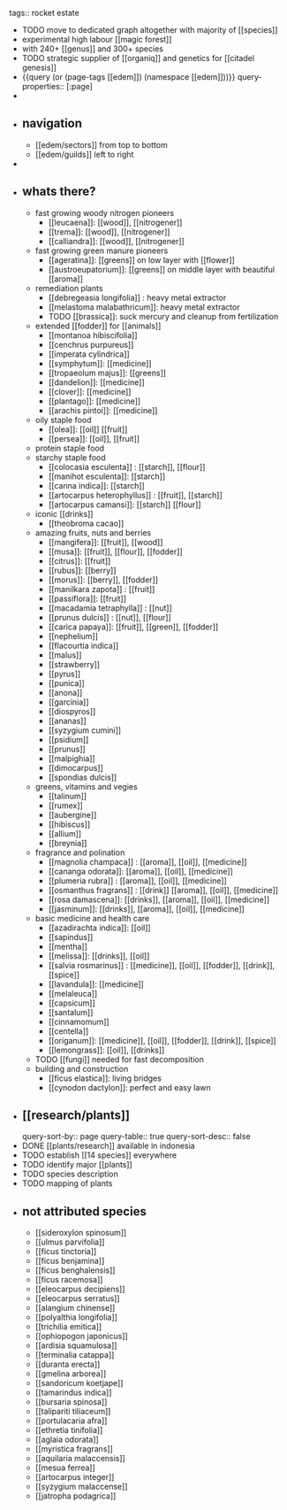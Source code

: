 tags:: rocket estate

- TODO move to dedicated graph altogether with majority of [[species]]
- experimental high labour [[magic forest]]
- with 240+ [[genus]] and 300+ species
- TODO strategic supplier of [[organiq]] and genetics for [[citadel genesis]]
- {{query (or (page-tags [[edem]]) (namespace [[edem]]))}}
  query-properties:: [:page]
-
- ## navigation
	- [[edem/sectors]] from top to bottom
	- [[edem/guilds]] left to right
-
- ## whats there?
	- fast growing woody nitrogen pioneers
		- [[leucaena]]: [[wood]], [[nitrogener]]
		- [[trema]]: [[wood]], [[nitrogener]]
		- [[calliandra]]: [[wood]], [[nitrogener]]
	- fast growing green manure pioneers
		- [[ageratina]]: [[greens]] on low layer with [[flower]]
		- [[austroeupatorium]]: [[greens]] on middle layer with beautiful [[aroma]]
	- remediation plants
		- [[debregeasia longifolia]] : heavy metal extractor
		- [[melastoma malabathricum]]: heavy metal extractor
		- TODO [[brassica]]: suck mercury and cleanup from fertilization
	- extended [[fodder]] for [[animals]]
		- [[montanoa hibiscifolia]]
		- [[cenchrus purpureus]]
		- [[imperata cylindrica]]
		- [[symphytum]]: [[medicine]]
		- [[tropaeolum majus]]: [[greens]]
		- [[dandelion]]: [[medicine]]
		- [[clover]]: [[medicine]]
		- [[plantago]]: [[medicine]]
		- [[arachis pintoi]]: [[medicine]]
	- oily staple food
		- [[olea]]: [[oil]] [[fruit]]
		- [[persea]]: [[oil]], [[fruit]]
	- protein staple food
	- starchy staple food
		- [[colocasia esculenta]] : [[starch]], [[flour]]
		- [[manihot esculenta]]: [[starch]]
		- [[canna indica]]: [[starch]]
		- [[artocarpus heterophyllus]] : [[fruit]], [[starch]]
		- [[artocarpus camansi]]: [[starch]] [[flour]]
	- iconic [[drinks]]
		- [[theobroma cacao]]
	- amazing fruits, nuts and berries
		- [[mangifera]]: [[fruit]], [[wood]]
		- [[musa]]: [[fruit]], [[flour]], [[fodder]]
		- [[citrus]]: [[fruit]]
		- [[rubus]]: [[berry]]
		- [[morus]]: [[berry]], [[fodder]]
		- [[manilkara zapota]] : [[fruit]]
		- [[passiflora]]: [[fruit]]
		- [[macadamia tetraphylla]] : [[nut]]
		- [[prunus dulcis]] : [[nut]], [[flour]]
		- [[carica papaya]]: [[fruit]], [[green]], [[fodder]]
		- [[nephelium]]
		- [[flacourtia indica]]
		- [[malus]]
		- [[strawberry]]
		- [[pyrus]]
		- [[punica]]
		- [[anona]]
		- [[garcinia]]
		- [[diospyros]]
		- [[ananas]]
		- [[syzygium cumini]]
		- [[psidium]]
		- [[prunus]]
		- [[malpighia]]
		- [[dimocarpus]]
		- [[spondias dulcis]]
	- greens, vitamins and vegies
		- [[talinum]]
		- [[rumex]]
		- [[aubergine]]
		- [[hibiscus]]
		- [[allium]]
		- [[breynia]]
	- fragrance and polination
		- [[magnolia champaca]] : [[aroma]], [[oil]], [[medicine]]
		- [[cananga odorata]]: [[aroma]], [[oil]], [[medicine]]
		- [[plumeria rubra]] : [[aroma]], [[oil]], [[medicine]]
		- [[osmanthus fragrans]] : [[drink]] [[aroma]], [[oil]], [[medicine]]
		- [[rosa damascena]]: [[drinks]], [[aroma]], [[oil]], [[medicine]]
		- [[jasminum]]: [[drinks]], [[aroma]], [[oil]], [[medicine]]
	- basic medicine and health care
		- [[azadirachta indica]]: [[oil]]
		- [[sapindus]]
		- [[mentha]]
		- [[melissa]]: [[drinks]], [[oil]]
		- [[salvia rosmarinus]] : [[medicine]], [[oil]], [[fodder]], [[drink]], [[spice]]
		- [[lavandula]]: [[medicine]]
		- [[melaleuca]]
		- [[capsicum]]
		- [[santalum]]
		- [[cinnamomum]]
		- [[centella]]
		- [[origanum]]: [[medicine]], [[oil]], [[fodder]], [[drink]], [[spice]]
		- [[lemongrass]]: [[oil]], [[drinks]]
	- TODO [[fungi]] needed for fast decomposition
	- building and construction
		- [[ficus elastica]]: living bridges
		- [[cynodon dactylon]]: perfect and easy lawn
- ## [[research/plants]]
  query-sort-by:: page
  query-table:: true
  query-sort-desc:: false
- DONE [[plants/research]] available in indonesia
- TODO establish [[14 species]] everywhere
- TODO identify major [[plants]]
- TODO species description
- TODO mapping of plants
- not attributed species
	-
	- [[sideroxylon spinosum]]
	- [[ulmus parvifolia]]
	- [[ficus tinctoria]]
	- [[ficus benjamina]]
	- [[ficus benghalensis]]
	- [[ficus racemosa]]
	- [[eleocarpus decipiens]]
	- [[eleocarpus serratus]]
	- [[alangium chinense]]
	- [[polyalthia longifolia]]
	- [[trichilia emitica]]
	- [[ophiopogon japonicus]]
	- [[ardisia squamulosa]]
	- [[terminalia catappa]]
	- [[duranta erecta]]
	- [[gmelina arborea]]
	- [[sandoricum koetjape]]
	- [[tamarindus indica]]
	- [[bursaria spinosa]]
	- [[talipariti tiliaceum]]
	- [[portulacaria afra]]
	- [[ethretia tinifolia]]
	- [[aglaia odorata]]
	- [[myristica fragrans]]
	- [[aquilaria malaccensis]]
	- [[mesua ferrea]]
	- [[artocarpus integer]]
	- [[syzygium malaccense]]
	- [[jatropha podagrica]]